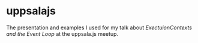 # uppsalajs
The presentation and examples I used for my talk about _ExectuionContexts and the Event Loop_ at the uppsala.js meetup.
